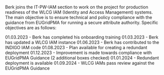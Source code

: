 Berk joins the IT-PW-IAM section to work on the project for production readiness of the WLCG IAM (Identity and Access Management) systems. The main objective is to ensure technical and policy compliance with the guidance from EUGridPMA for running a secure attribute authority. Specific objectives are as follows:

01.03.2023 - Berk has completed his onboarding training
01.03.2023 - Berk has updated a WLCG IAM instance
01.06.2023 - Berk has contributed to the INDIGO IAM code
01.08.2023 - Plan available for creating a redundant deployment
01.12.2023 - Improvement is made towards compliance with EUGridPMA Guidance (2 additional boxes checked)
01.01.2024 - Redundant deployment is available
01.09.2024 - WLCG IAMs pass review against the EUGridPMA Guidance 
